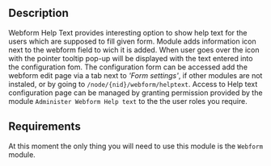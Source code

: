 ## Description
Webform Help Text provides interesting option to show help text for the users which are supposed to fill given form. 
Module adds information icon next to the webform field to wich it is added. 
When user goes over the icon with the pointer tooltip pop-up will be displayed with the text entered into the configuration fom.
The configuration form can be accessed add the webform edit page via a tab next to _'Form settings'_, if other modules are not instaled,
or by going to `/node/{nid}/webform/helptext`. 
Access to Help text configuration page can be managed by granting permission provided by the module `Administer Webform Help text` 
to the the user roles you require.

## Requirements
At this moment the only thing you will need to use this module is the `Webform` module.